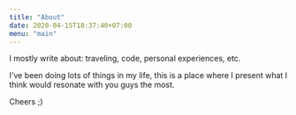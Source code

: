 ```yaml
---
title: "About"
date: 2020-04-15T18:37:40+07:00
menu: "main"
---
```


I mostly write about: traveling, code, personal experiences, etc.

I've been doing lots of things in my life, this is a place where I present what I think would resonate with you guys the most.

Cheers ;)